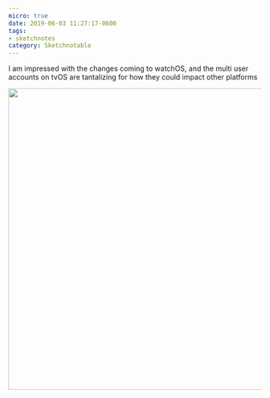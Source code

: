 ```yaml
---
micro: true
date: 2019-06-03 11:27:17-0600
tags:
- sketchnotes
category: Sketchnotable
---
```


I am impressed with the changes coming to watchOS, and the multi user accounts on tvOS are tantalizing for how they could impact other platforms

<img src="https://media.bennorris.org/images/sketchnotable/uploads/2019/69fa4355d7.jpg" width="600" height="600" alt="" />